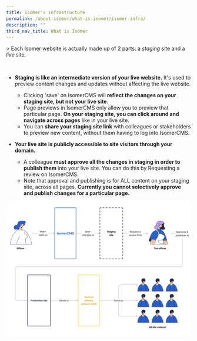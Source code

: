 ```yaml
---
title: Isomer's infrastructure
permalink: /about-isomer/what-is-isomer/isomer-infra/
description: ""
third_nav_title: What is Isomer
---
```

&gt; Each Isomer website is actually made up of 2 parts: a *staging* site and a *live* site.

<br>

- **Staging is like an intermediate version of your live website.** It's used to preview content changes and updates without affecting the live website.
	- Clicking 'save' on IsomerCMS will **reflect the changes on your staging site, but not your live site**.
	- Page previews in IsomerCMS only allow you to preview that particular page. **On your staging site, you can click around and navigate across pages** like in your live site.
	- You can **share your staging site link** with colleagues or stakeholders to preview new content, without them having to log into IsomerCMS. 

- **Your live site is publicly accessible to site visitors through your domain.**
	- A colleague **must approve all the changes in staging in order to publish them** into your live site. You can do this by Requesting a review on IsomerCMS.
	- Note that approval and publishing is for ALL content on your staging site, across all pages. **Currently you cannot selectively approve and publish changes for a particular page.**

![A mind map showing the relation between IsomerCMS, staging sites, and production sites](/images/staging%20vs%20production.png)